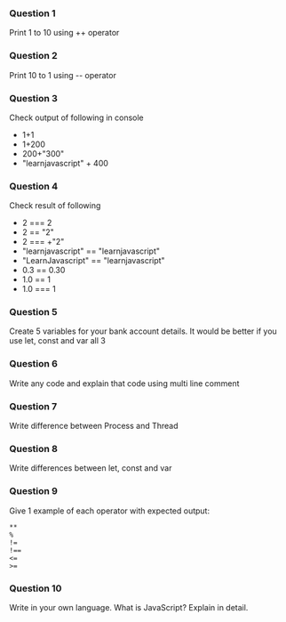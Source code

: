 ### Question 1

Print 1 to 10 using ++ operator

### Question 2

Print 10 to 1 using -- operator

### Question 3

Check output of following in console

- 1+1
- 1+200
- 200+"300"
- "learnjavascript" + 400

### Question 4

Check result of following

- 2 === 2
- 2 == "2"
- 2 === +"2"
- "learnjavascript" == "learnjavascript"
- "LearnJavascript" == "learnjavascript"
- 0.3 == 0.30
- 1.0 == 1
- 1.0 === 1

### Question 5

Create 5 variables for your bank account details. It would be better if you use let, const and var all 3

### Question 6

Write any code and explain that code using multi line comment

### Question 7

Write difference between Process and Thread

### Question 8

Write differences between let, const and var

### Question 9

Give 1 example of each operator with expected output:

```
**
%
!=
!==
<=
>=
```

### Question 10

Write in your own language. What is JavaScript? Explain in detail.
